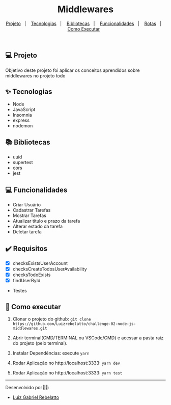 <h1 align="center">Middlewares</h1>

<p align="center">
  <a href="#-projeto">Projeto</a>&nbsp;&nbsp;&nbsp;|&nbsp;&nbsp;&nbsp;
  <a href="#-tecnologias">Tecnologias</a>&nbsp;&nbsp;&nbsp;|&nbsp;&nbsp;&nbsp;
  <a href="#-bibliotecas">Bibliotecas</a>&nbsp;&nbsp;&nbsp;|&nbsp;&nbsp;&nbsp;
  <a href="#-funcionalidades">Funcionalidades</a>&nbsp;&nbsp;&nbsp;|&nbsp;&nbsp;&nbsp;
  <a href="#-rotas">Rotas</a>&nbsp;&nbsp;&nbsp;|&nbsp;&nbsp;&nbsp;
  <a href="#-como-executar">Como Executar</a>&nbsp;&nbsp;&nbsp;
</p>

<br>

## 💻 Projeto

Objetivo deste projeto foi aplicar os conceitos aprendidos sobre middlewares no projeto todo

## ✨ Tecnologias
- Node
- JavaScript
- Insomnia
- express
- nodemon

## 📚 Bibliotecas
- uuid
- supertest
- cors
- jest

## 💻 Funcionalidades
- Criar Usuário
- Cadastrar Tarefas
- Mostrar Tarefas
- Atualizar titulo e prazo da tarefa
- Alterar estado da tarefa
- Deletar tarefa

## ✔️ Requisitos

- [x] checksExistsUserAccount
- [x] checksCreateTodosUserAvailability
- [x] checksTodoExists
- [x] findUserById

- Testes 

## 🚀 Como executar

1) Clonar o projeto do github:
    `git clone https://github.com/Luizrebelatto/challenge-02-node-js-middlewares.git`

2) Abrir terminal(CMD/TERMINAL ou VSCode/CMD) e acessar a pasta raiz do projeto (pelo terminal).
    
3) Instalar Dependências:
  execute `yarn`

4) Rodar Aplicação no http://localhost:3333:
    `yarn dev`
    
5) Rodar Aplicação no http://localhost:3333:
    `yarn test`      

---

Desenvolvido por👋🏻:
- [Luiz Gabriel Rebelatto](https://www.linkedin.com/in/luiz-gabriel-rebelatto-bianchi-67097413b/)


